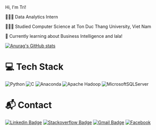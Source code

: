 Hi, I'm Tri!

👩🏻‍💻 Data Analytics Intern

👩🏻‍🎓 Studied Computer Science at Ton Duc Thang University, Viet Nam

💭 Currently learning about Business Intelligence and lala!

[![Anurag's GitHub stats](https://github-readme-stats.vercel.app/api?username=GreenNice&show_icons=true&theme=radical)](https://github.com/GreenNice/github-readme-stats)


# 💻 Tech Stack
<!-- Badges from https://github.com/Ileriayo/markdown-badges -->

![Python](https://img.shields.io/badge/python-3670A0?style=for-the-badge&logo=python&logoColor=ffdd54)
![C](https://img.shields.io/badge/c-%2300599C.svg?style=for-the-badge&logo=c&logoColor=white)
![Anaconda](https://img.shields.io/badge/Anaconda-%2344A833.svg?style=for-the-badge&logo=anaconda&logoColor=white)
![Apache Hadoop](https://img.shields.io/badge/Apache%20Hadoop-66CCFF?style=for-the-badge&logo=apachehadoop&logoColor=black)
![MicrosoftSQLServer](https://img.shields.io/badge/Microsoft%20SQL%20Server-CC2927?style=for-the-badge&logo=microsoft%20sql%20server&logoColor=white)

# 📬 Contact

[![Linkedin Badge](https://img.shields.io/badge/-LinkedIn-blue?style=flat-square&logo=Linkedin&logoColor=white&link=https://www.linkedin.com/in/tran-le-minh-tri-2547782a1/)](https://www.linkedin.com/in/tran-le-minh-tri-2547782a1/)
[![Stackoverflow Badge](https://img.shields.io/badge/-Stack%20overflow-FE7A16?style=flat-square&logo=stack-overflow&logoColor=white&link=https://stackoverflow.com/users/11534375/hemanth-kollipara)](https://stackoverflow.com/users/28246642/tr%c3%ad-tr%e1%ba%a7n-l%c3%aa-minh)
[![Gmail Badge](https://img.shields.io/badge/-Gmail-d14836?style=flat-square&logo=Gmail&logoColor=white&link=mailto:tranleminhtri832@gmail.com)](mailto:tranleminhtri832@gmail.com)
[![Facebook](https://img.shields.io/badge/Facebook-%231877F2.svg?logo=Facebook&logoColor=white&style=flat-square)](https://www.facebook.com/pumons/)



